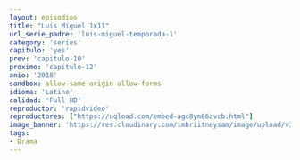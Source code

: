 ```yaml
---
layout: episodios
title: "Luis Miguel 1x11"
url_serie_padre: 'luis-miguel-temporada-1'
category: 'series'
capitulo: 'yes'
prev: 'capitulo-10'
proximo: 'capitulo-12'
anio: '2018'
sandbox: allow-same-origin allow-forms
idioma: 'Latino'
calidad: 'Full HD'
reproductor: 'rapidvideo'
reproductores: ["https://uqload.com/embed-agc8ym66zvcb.html"]
image_banner: 'https://res.cloudinary.com/imbriitneysam/image/upload/v1546716493/luis-banner-min.jpg'
tags:
- Drama
---
```













